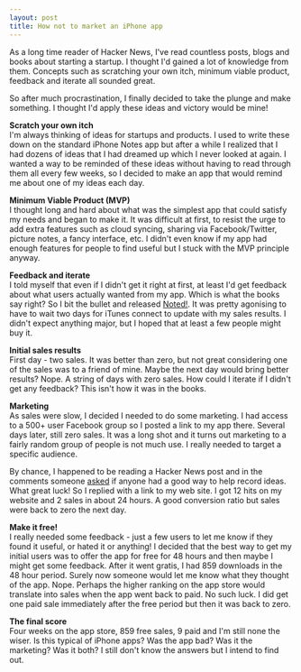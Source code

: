 ```yaml
---
layout: post
title: How not to market an iPhone app
---
```

As a long time reader of Hacker News, I've read countless posts, blogs and books about starting a startup. I thought I'd gained a lot of knowledge from them. Concepts such as scratching your own itch, minimum viable product, feedback and iterate all sounded great.

So after much procrastination, I finally decided to take the plunge and make something. I thought I'd apply these ideas and victory would be mine!

**Scratch your own itch**  
I'm always thinking of ideas for startups and products. I used to write these down on the standard iPhone Notes app but after a while I realized that I had dozens of ideas that I had dreamed up which I never looked at again. I wanted a way to be reminded of these ideas without having to read through them all every few weeks, so I decided to make an app that would remind me about one of my ideas each day.

**Minimum Viable Product (MVP)**  
I thought long and hard about what was the simplest app that could satisfy my needs and began to make it. It was difficult at first, to resist the urge to add extra features such as cloud syncing, sharing via Facebook/Twitter, picture notes, a fancy interface, etc. I didn't even know if my app had enough features for people to find useful but I stuck with the MVP principle anyway.

**Feedback and iterate**  
I told myself that even if I didn't get it right at first, at least I'd get feedback about what users actually wanted from my app. Which is what the books say right? So I bit the bullet and released [Noted!](http://itunes.apple.com/us/app/noted!/id504164257?ls=1&mt=8). It was pretty agonising to have to wait two days for iTunes connect to update with my sales results. I didn't expect anything major, but I hoped that at least a few people might buy it. 

**Initial sales results**  
First day - two sales. It was better than zero, but not great considering one of the sales was to a friend of mine. Maybe the next day would bring better results? Nope. A string of days with zero sales. How could I iterate if I didn't get any feedback? This isn't how it was in the books. 

**Marketing**  
As sales were slow, I decided I needed to do some marketing. I had access to a 500+ user Facebook group so I posted a link to my app there. Several days later, still zero sales. It was a long shot and it turns out marketing to a fairly random group of people is not much use. I really needed to target a specific audience.

By chance, I happened to be reading a Hacker News post and in the comments someone [asked](http://news.ycombinator.com/item?id=3714531) if anyone had a good way to help record ideas. What great luck! So I replied with a link to my web site. I got 12 hits on my website and 2 sales in about 24 hours. A good conversion ratio but sales were back to zero the next day.

**Make it free!**  
I really needed some feedback - just a few users to let me know if they found it useful, or hated it or anything! I decided that the best way to get my initial users was to offer the app for free for 48 hours and then maybe I might get some feedback. After it went gratis, I had 859 downloads in the 48 hour period. Surely now someone would let me know what they thought of the app. Nope. Perhaps the higher ranking on the app store would translate into sales when the app went back to paid. No such luck. I did get one paid sale immediately after the free period but then it was back to zero. 

**The final score**  
Four weeks on the app store, 859 free sales, 9 paid and I'm still none the wiser. Is this typical of iPhone apps? Was the app bad? Was it the marketing? Was it both? I still don't know the answers but I intend to find out.



